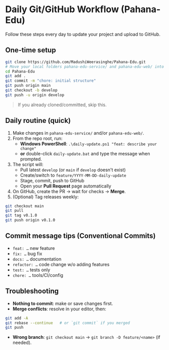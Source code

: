 # Daily Git/GitHub Workflow (Pahana-Edu)

Follow these steps every day to update your project and upload to GitHub.

## One-time setup
```bash
git clone https://github.com/MadushiWeerasinghe/Pahana-Edu.git
# Move your local folders pahana-edu-service/ and pahana-edu-web/ into the cloned folder if needed
cd Pahana-Edu
git add .
git commit -m "chore: initial structure"
git push origin main
git checkout -b develop
git push -u origin develop
```
> If you already cloned/committed, skip this.

## Daily routine (quick)
1. Make changes in `pahana-edu-service/` and/or `pahana-edu-web/`.
2. From the repo root, run:
   - **Windows PowerShell**: `.\daily-update.ps1 "feat: describe your change"`
   - **or** double-click `daily-update.bat` and type the message when prompted.
3. The script will:
   - Pull latest `develop` (or `main` if `develop` doesn't exist)
   - Create/switch to `feature/YYYY-MM-DD-daily-update`
   - Stage, commit, push to GitHub
   - Open your **Pull Request** page automatically
4. On GitHub, create the PR → wait for checks → **Merge**.
5. (Optional) Tag releases weekly:
```bash
git checkout main
git pull
git tag v0.1.0
git push origin v0.1.0
```

## Commit message tips (Conventional Commits)
- `feat: …` new feature
- `fix: …` bug fix
- `docs: …` documentation
- `refactor: …` code change w/o adding features
- `test: …` tests only
- `chore: …` tools/CI/config

## Troubleshooting
- **Nothing to commit**: make or save changes first.
- **Merge conflicts**: resolve in your editor, then:
```bash
git add -A
git rebase --continue   # or `git commit` if you merged
git push
```
- **Wrong branch**: `git checkout main` → `git branch -D feature/<name>` (if needed).
